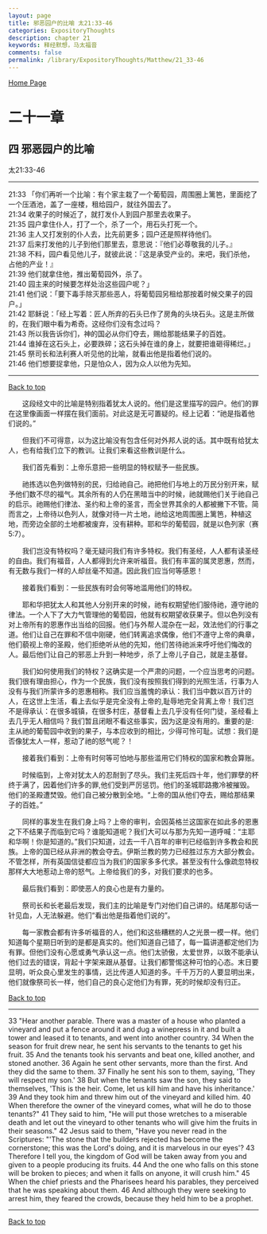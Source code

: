 ```yaml
---
layout: page
title: 邪恶园户的比喻 太21:33-46
categories: ExpositoryThoughts
description: chapter 21
keywords: 释经默想，马太福音
comments: false
permalink: /library/ExpositoryThoughts/Matthew/21_33-46
---
```

[ Home Page ]({{site.baseurl}}/index) <br>

<a name="0"></a>
# 二十一章 

## 四 邪恶园户的比喻

太21:33-46

***

21:33 「你们再听一个比喻：有个家主栽了一个葡萄园，周围圈上篱笆，里面挖了一个压酒池，盖了一座楼，租给园户，就往外国去了。<br>
21:34 收果子的时候近了，就打发仆人到园户那里去收果子。<br>
21:35 园户拿住仆人，打了一个，杀了一个，用石头打死一个。<br>
21:36 主人又打发别的仆人去，比先前更多；园户还是照样待他们。<br>
21:37 后来打发他的儿子到他们那里去，意思说：『他们必尊敬我的儿子。』<br>
21:38 不料，园户看见他儿子，就彼此说：『这是承受产业的。来吧，我们杀他，占他的产业！』<br>
21:39 他们就拿住他，推出葡萄园外，杀了。<br>
21:40 园主来的时候要怎样处治这些园户呢？」<br>
21:41 他们说：「要下毒手除灭那些恶人，将葡萄园另租给那按着时候交果子的园户。」<br>
21:42 耶稣说：「经上写着：匠人所弃的石头已作了房角的头块石头。这是主所做的，在我们眼中看为希奇。这经你们没有念过吗？<br>
21:43 所以我告诉你们，神的国必从你们夺去，赐给那能结果子的百姓。<br>
21:44 谁掉在这石头上，必要跌碎；这石头掉在谁的身上，就要把谁砸得稀烂。」<br>
21:45 祭司长和法利赛人听见他的比喻，就看出他是指着他们说的。<br>
21:46 他们想要捉拿他，只是怕众人，因为众人以他为先知。<br>

***

[Back to top](#0)

&emsp;&emsp;这段经文中的比喻是特别指着犹太人说的。他们是这里描写的园户。他们的罪在这里像画面一样摆在我们面前。对此这是无可置疑的。经上记着：“祂是指着他们说的。”

&emsp;&emsp;但我们不可得意，以为这比喻没有包含任何对外邦人说的话。其中既有给犹太人，也有给我们立下的教训。让我们来看这些教训是什么。

&emsp;&emsp;我们首先看到：上帝乐意把一些明显的特权赋予一些民族。

&emsp;&emsp;祂拣选以色列做特别的民，归给祂自己。祂把他们与地上的万民分别开来，赋予他们数不尽的福气。其余所有的人仍在黑暗当中的时候，祂就赐他们关于祂自己的启示。祂赐他们律法、圣约和上帝的圣言，而全世界其余的人都被撇下不管。简而言之，上帝待以色列人，就像对待一片土地，祂给这地周围圈上篱笆，种植这地，而旁边全部的土地都被废弃，没有耕种。耶和华的葡萄园，就是以色列家（赛5:7）。

&emsp;&emsp;我们岂没有特权吗？毫无疑问我们有许多特权。我们有圣经，人人都有读圣经的自由。我们有福音，人人都得到允许来听福音。我们有丰富的属灵恩惠，然而，有无数与我们一样的人却丝毫不知道。因此我们应当何等感恩！

&emsp;&emsp;接着我们看到：一些民族有时会何等地滥用他们的特权。

&emsp;&emsp;耶和华把犹太人和其他人分别开来的时候，祂有权期望他们服侍祂，遵守祂的律法。一个人下了大力气管理他的葡萄园，他就有权期望收获果子。但以色列没有对上帝所有的恩惠作出当给的回报。他们与外帮人混杂在一起，效法他们的行事之道。他们让自己在罪和不信中刚硬，他们转离追求偶像，他们不遵守上帝的典章，他们藐视上帝的圣殿，他们拒绝听从他的先知，他们苦待祂派来呼吁他们悔改的人。最后他们让自己的邪恶上升到一种地步，杀了上帝儿子自己，就是主基督。

&emsp;&emsp;我们如何使用我们的特权？这确实是一个严肃的问题，一个应当思考的问题。我们很有理由担心，作为一个民族，我们没有按照我们得到的光照生活，行事为人没有与我们所蒙许多的恩惠相称。我们应当羞愧的承认：我们当中数以百万计的人，在这世上生活，看上去似乎是完全没有上帝的,耻辱地完全背离上帝！我们岂不是得承认：在很多城镇，在很多村庄，基督看上去几乎没有任何门徒，圣经看上去几乎无人相信吗？我们暂且闭眼不看这些事实，因为这是没有用的。重要的是:主从祂的葡萄园中收到的果子，与本应收到的相比，少得可怜可耻。试想：我们是否像犹太人一样，惹动了祂的怒气呢？！

&emsp;&emsp;接着我们看到：上帝有时何等可怕地与那些滥用它们特权的国家和教会算账。

&emsp;&emsp;时候临到，上帝对犹太人的忍耐到了尽头。我们主死后四十年，他们罪孽的杯终于满了，因着他们许多的罪,他们受到严厉惩罚。他们的圣城耶路撒冷被摧毁。他们的圣殿遭焚毁。他们自己被分散到全地。“上帝的国从他们夺去，赐给那结果子的百姓。”

&emsp;&emsp;同样的事发生在我们身上吗？上帝的审判，会因英格兰这国家在如此多的恩惠之下不结果子而临到它吗？谁能知道呢？我们大可以与那为先知一道呼喊：“主耶和华啊！你是知道的。”我们只知道，过去一千八百年的审判已经临到许多教会和民族。上帝的国已经从非洲的教会夺去。伊斯兰教的势力已经胜过东方大部分教会。不管怎样，所有英国信徒都应当为我们的国家多多代求。甚至没有什么像疏忽特权那样大大地惹动上帝的怒气。上帝给我们的多，对我们要求的也多。

&emsp;&emsp;最后我们看到：即使恶人的良心也是有力量的。

&emsp;&emsp;祭司长和长老最后发现，我们主的比喻是专门对他们自己讲的。结尾那句话一针见血，人无法躲避。他们“看出他是指着他们说的”。

&emsp;&emsp;每一家教会都有许多听福音的人，他们和这些糟糕的人之光景一模一样。他们知道每个星期日听到的是都是真实的。他们知道自己错了，每一篇讲道都定他们为有罪。但他们没有心愿或勇气承认这一点。他们太骄傲，太爱世界，以致不能承认他们过去的错误，背起十字架来跟从基督。让我们都警惕这种可怕的心态。末日要显明，听众良心里发生的事情，远比传道人知道的多。千千万万的人要显明出来，他们就像祭司长一样，他们自己的良心定他们为有罪，死的时候却没有归正。

[Back to top](#0)

***

33 "Hear another parable. There was a master of a house who planted a vineyard and put a fence around it and dug a winepress in it and built a tower and leased it to tenants, and went into another country. 34 When the season for fruit drew near, he sent his servants to the tenants to get his fruit. 35 And the tenants took his servants and beat one, killed another, and stoned another. 36 Again he sent other servants, more than the first. And they did the same to them. 37 Finally he sent his son to them, saying, 'They will respect my son.' 38 But when the tenants saw the son, they said to themselves, 'This is the heir. Come, let us kill him and have his inheritance.' 39 And they took him and threw him out of the vineyard and killed him. 40 When therefore the owner of the vineyard comes, what will he do to those tenants?" 41 They said to him, "He will put those wretches to a miserable death and let out the vineyard to other tenants who will give him the fruits in their seasons." 42 Jesus said to them, "Have you never read in the Scriptures: "'The stone that the builders rejected has become the cornerstone; this was the Lord's doing, and it is marvelous in our eyes'? 43 Therefore I tell you, the kingdom of God will be taken away from you and given to a people producing its fruits. 44 And the one who falls on this stone will be broken to pieces; and when it falls on anyone, it will crush him." 45 When the chief priests and the Pharisees heard his parables, they perceived that he was speaking about them. 46 And although they were seeking to arrest him, they feared the crowds, because they held him to be a prophet.

***

[Back to top](#0)
